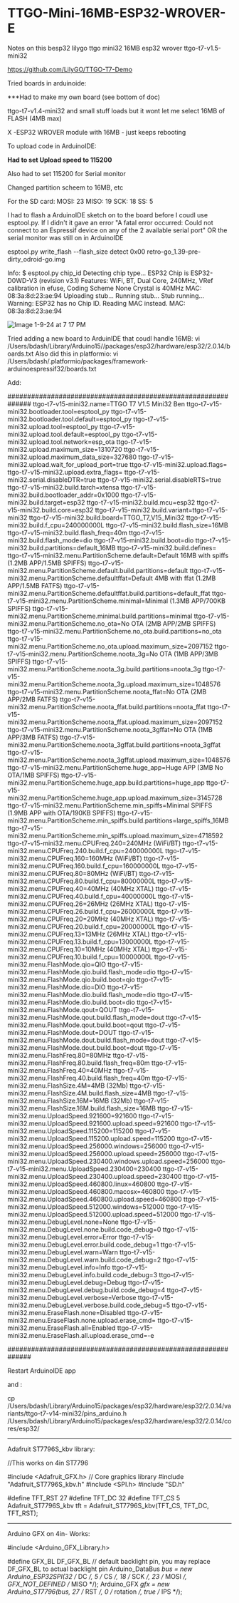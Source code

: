 # TTGO-Mini-16MB-ESP32-WROVER-E
Notes on this besp32
lilygo ttgo mini32 16MB esp32 wrover
ttgo-t7-v1.5-mini32

https://github.com/LilyGO/TTGO-T7-Demo


Tried boards in arduinoide:

***Had to make my own board (see bottom of doc)

ttgo-t7-v1.4-mini32 and small stuff loads but it wont let me select 16MB of FLASH (4MB max)

X -ESP32 WROVER module with 16MB - just keeps rebooting


To upload code in ArduinoIDE:

**Had to set Upload speed to 115200**

Also had to set 115200 for Serial monitor

Changed partition scheem to 16MB, etc


For the SD card:
MOSI: 23
MISO: 19
SCK: 18
SS: 5

I had to flash a ArduinoIDE sketch on to the board before I coudl use esptool.py. If I didn't it gave an error "A fatal error occurred: Could not connect to an Espressif device on any of the 2 available serial port" OR the serial monitor was still on in ArduinoIDE

esptool.py write_flash --flash_size detect 0x00 retro-go_1.39-pre-dirty_odroid-go.img

Info:
$  esptool.py chip_id
Detecting chip type... ESP32
Chip is ESP32-D0WD-V3 (revision v3.1)
Features: WiFi, BT, Dual Core, 240MHz, VRef calibration in efuse, Coding Scheme None
Crystal is 40MHz
MAC: 08:3a:8d:23:ae:94
Uploading stub...
Running stub...
Stub running...
Warning: ESP32 has no Chip ID. Reading MAC instead.
MAC: 08:3a:8d:23:ae:94

![Image 1-9-24 at 7 17 PM](https://github.com/bdash9/TTGO-Mini-16MB-ESP32-WROVER-E/assets/5065324/2fe30e21-540f-46e8-9c64-f9e11764bd5a)


Tried adding a new board to ArduinIDE that coudl handle 16MB:
vi /Users/bdash/Library/Arduino15//packages/esp32/hardware/esp32/2.0.14/boards.txt
Also did this in platformio:
vi /Users/bdash/.platformio/packages/framework-arduinoespressif32/boards.txt

Add:

##############################################################
ttgo-t7-v15-mini32.name=TTGO T7 V1.5 Mini32 Ben
ttgo-t7-v15-mini32.bootloader.tool=esptool_py
ttgo-t7-v15-mini32.bootloader.tool.default=esptool_py
ttgo-t7-v15-mini32.upload.tool=esptool_py
ttgo-t7-v15-mini32.upload.tool.default=esptool_py
ttgo-t7-v15-mini32.upload.tool.network=esp_ota
ttgo-t7-v15-mini32.upload.maximum_size=1310720
ttgo-t7-v15-mini32.upload.maximum_data_size=327680
ttgo-t7-v15-mini32.upload.wait_for_upload_port=true
ttgo-t7-v15-mini32.upload.flags=
ttgo-t7-v15-mini32.upload.extra_flags=
ttgo-t7-v15-mini32.serial.disableDTR=true
ttgo-t7-v15-mini32.serial.disableRTS=true
ttgo-t7-v15-mini32.build.tarch=xtensa
ttgo-t7-v15-mini32.build.bootloader_addr=0x1000
ttgo-t7-v15-mini32.build.target=esp32
ttgo-t7-v15-mini32.build.mcu=esp32
ttgo-t7-v15-mini32.build.core=esp32
ttgo-t7-v15-mini32.build.variant=ttgo-t7-v15-mini32
ttgo-t7-v15-mini32.build.board=TTGO_T7_V15_Mini32
ttgo-t7-v15-mini32.build.f_cpu=240000000L
ttgo-t7-v15-mini32.build.flash_size=16MB
ttgo-t7-v15-mini32.build.flash_freq=40m
ttgo-t7-v15-mini32.build.flash_mode=dio
ttgo-t7-v15-mini32.build.boot=dio
ttgo-t7-v15-mini32.build.partitions=default_16MB
ttgo-t7-v15-mini32.build.defines=
ttgo-t7-v15-mini32.menu.PartitionScheme.default=Default 16MB with spiffs (1.2MB APP/1.5MB SPIFFS)
ttgo-t7-v15-mini32.menu.PartitionScheme.default.build.partitions=default
ttgo-t7-v15-mini32.menu.PartitionScheme.defaultffat=Default 4MB with ffat (1.2MB APP/1.5MB FATFS)
ttgo-t7-v15-mini32.menu.PartitionScheme.defaultffat.build.partitions=default_ffat
ttgo-t7-v15-mini32.menu.PartitionScheme.minimal=Minimal (1.3MB APP/700KB SPIFFS)
ttgo-t7-v15-mini32.menu.PartitionScheme.minimal.build.partitions=minimal
ttgo-t7-v15-mini32.menu.PartitionScheme.no_ota=No OTA (2MB APP/2MB SPIFFS)
ttgo-t7-v15-mini32.menu.PartitionScheme.no_ota.build.partitions=no_ota
ttgo-t7-v15-mini32.menu.PartitionScheme.no_ota.upload.maximum_size=2097152
ttgo-t7-v15-mini32.menu.PartitionScheme.noota_3g=No OTA (1MB APP/3MB SPIFFS)
ttgo-t7-v15-mini32.menu.PartitionScheme.noota_3g.build.partitions=noota_3g
ttgo-t7-v15-mini32.menu.PartitionScheme.noota_3g.upload.maximum_size=1048576
ttgo-t7-v15-mini32.menu.PartitionScheme.noota_ffat=No OTA (2MB APP/2MB FATFS)
ttgo-t7-v15-mini32.menu.PartitionScheme.noota_ffat.build.partitions=noota_ffat
ttgo-t7-v15-mini32.menu.PartitionScheme.noota_ffat.upload.maximum_size=2097152
ttgo-t7-v15-mini32.menu.PartitionScheme.noota_3gffat=No OTA (1MB APP/3MB FATFS)
ttgo-t7-v15-mini32.menu.PartitionScheme.noota_3gffat.build.partitions=noota_3gffat
ttgo-t7-v15-mini32.menu.PartitionScheme.noota_3gffat.upload.maximum_size=1048576
ttgo-t7-v15-mini32.menu.PartitionScheme.huge_app=Huge APP (3MB No OTA/1MB SPIFFS)
ttgo-t7-v15-mini32.menu.PartitionScheme.huge_app.build.partitions=huge_app
ttgo-t7-v15-mini32.menu.PartitionScheme.huge_app.upload.maximum_size=3145728
ttgo-t7-v15-mini32.menu.PartitionScheme.min_spiffs=Minimal SPIFFS (1.9MB APP with OTA/190KB SPIFFS)
ttgo-t7-v15-mini32.menu.PartitionScheme.min_spiffs.build.partitions=large_spiffs_16MB
ttgo-t7-v15-mini32.menu.PartitionScheme.min_spiffs.upload.maximum_size=4718592
ttgo-t7-v15-mini32.menu.CPUFreq.240=240MHz (WiFi/BT)
ttgo-t7-v15-mini32.menu.CPUFreq.240.build.f_cpu=240000000L
ttgo-t7-v15-mini32.menu.CPUFreq.160=160MHz (WiFi/BT)
ttgo-t7-v15-mini32.menu.CPUFreq.160.build.f_cpu=160000000L
ttgo-t7-v15-mini32.menu.CPUFreq.80=80MHz (WiFi/BT)
ttgo-t7-v15-mini32.menu.CPUFreq.80.build.f_cpu=80000000L
ttgo-t7-v15-mini32.menu.CPUFreq.40=40MHz (40MHz XTAL)
ttgo-t7-v15-mini32.menu.CPUFreq.40.build.f_cpu=40000000L
ttgo-t7-v15-mini32.menu.CPUFreq.26=26MHz (26MHz XTAL)
ttgo-t7-v15-mini32.menu.CPUFreq.26.build.f_cpu=26000000L
ttgo-t7-v15-mini32.menu.CPUFreq.20=20MHz (40MHz XTAL)
ttgo-t7-v15-mini32.menu.CPUFreq.20.build.f_cpu=20000000L
ttgo-t7-v15-mini32.menu.CPUFreq.13=13MHz (26MHz XTAL)
ttgo-t7-v15-mini32.menu.CPUFreq.13.build.f_cpu=13000000L
ttgo-t7-v15-mini32.menu.CPUFreq.10=10MHz (40MHz XTAL)
ttgo-t7-v15-mini32.menu.CPUFreq.10.build.f_cpu=10000000L
ttgo-t7-v15-mini32.menu.FlashMode.qio=QIO
ttgo-t7-v15-mini32.menu.FlashMode.qio.build.flash_mode=dio
ttgo-t7-v15-mini32.menu.FlashMode.qio.build.boot=qio
ttgo-t7-v15-mini32.menu.FlashMode.dio=DIO
ttgo-t7-v15-mini32.menu.FlashMode.dio.build.flash_mode=dio
ttgo-t7-v15-mini32.menu.FlashMode.dio.build.boot=dio
ttgo-t7-v15-mini32.menu.FlashMode.qout=QOUT
ttgo-t7-v15-mini32.menu.FlashMode.qout.build.flash_mode=dout
ttgo-t7-v15-mini32.menu.FlashMode.qout.build.boot=qout
ttgo-t7-v15-mini32.menu.FlashMode.dout=DOUT
ttgo-t7-v15-mini32.menu.FlashMode.dout.build.flash_mode=dout
ttgo-t7-v15-mini32.menu.FlashMode.dout.build.boot=dout
ttgo-t7-v15-mini32.menu.FlashFreq.80=80MHz
ttgo-t7-v15-mini32.menu.FlashFreq.80.build.flash_freq=80m
ttgo-t7-v15-mini32.menu.FlashFreq.40=40MHz
ttgo-t7-v15-mini32.menu.FlashFreq.40.build.flash_freq=40m
ttgo-t7-v15-mini32.menu.FlashSize.4M=4MB (32Mb)
ttgo-t7-v15-mini32.menu.FlashSize.4M.build.flash_size=4MB
ttgo-t7-v15-mini32.menu.FlashSize.16M=16MB (32Mb)
ttgo-t7-v15-mini32.menu.FlashSize.16M.build.flash_size=16MB
ttgo-t7-v15-mini32.menu.UploadSpeed.921600=921600
ttgo-t7-v15-mini32.menu.UploadSpeed.921600.upload.speed=921600
ttgo-t7-v15-mini32.menu.UploadSpeed.115200=115200
ttgo-t7-v15-mini32.menu.UploadSpeed.115200.upload.speed=115200
ttgo-t7-v15-mini32.menu.UploadSpeed.256000.windows=256000
ttgo-t7-v15-mini32.menu.UploadSpeed.256000.upload.speed=256000
ttgo-t7-v15-mini32.menu.UploadSpeed.230400.windows.upload.speed=256000
ttgo-t7-v15-mini32.menu.UploadSpeed.230400=230400
ttgo-t7-v15-mini32.menu.UploadSpeed.230400.upload.speed=230400
ttgo-t7-v15-mini32.menu.UploadSpeed.460800.linux=460800
ttgo-t7-v15-mini32.menu.UploadSpeed.460800.macosx=460800
ttgo-t7-v15-mini32.menu.UploadSpeed.460800.upload.speed=460800
ttgo-t7-v15-mini32.menu.UploadSpeed.512000.windows=512000
ttgo-t7-v15-mini32.menu.UploadSpeed.512000.upload.speed=512000
ttgo-t7-v15-mini32.menu.DebugLevel.none=None
ttgo-t7-v15-mini32.menu.DebugLevel.none.build.code_debug=0
ttgo-t7-v15-mini32.menu.DebugLevel.error=Error
ttgo-t7-v15-mini32.menu.DebugLevel.error.build.code_debug=1
ttgo-t7-v15-mini32.menu.DebugLevel.warn=Warn
ttgo-t7-v15-mini32.menu.DebugLevel.warn.build.code_debug=2
ttgo-t7-v15-mini32.menu.DebugLevel.info=Info
ttgo-t7-v15-mini32.menu.DebugLevel.info.build.code_debug=3
ttgo-t7-v15-mini32.menu.DebugLevel.debug=Debug
ttgo-t7-v15-mini32.menu.DebugLevel.debug.build.code_debug=4
ttgo-t7-v15-mini32.menu.DebugLevel.verbose=Verbose
ttgo-t7-v15-mini32.menu.DebugLevel.verbose.build.code_debug=5
ttgo-t7-v15-mini32.menu.EraseFlash.none=Disabled
ttgo-t7-v15-mini32.menu.EraseFlash.none.upload.erase_cmd=
ttgo-t7-v15-mini32.menu.EraseFlash.all=Enabled
ttgo-t7-v15-mini32.menu.EraseFlash.all.upload.erase_cmd=-e

##############################################################

Restart ArduinoIDE app


and :

cp /Users/bdash/Library/Arduino15/packages/esp32/hardware/esp32/2.0.14/variants/ttgo-t7-v14-mini32/pins_arduino.h /Users/bdash/Library/Arduino15/packages/esp32/hardware/esp32/2.0.14/cores/esp32/



****************


Adafruit ST7796S_kbv library:


//This works on 4in ST7796 

#include <Adafruit_GFX.h>    // Core graphics library
#include "Adafruit_ST7796S_kbv.h"
#include <SPI.h>
#include "SD.h"


#define TFT_RST 27
#define TFT_DC 32
#define TFT_CS 5
Adafruit_ST7796S_kbv tft = Adafruit_ST7796S_kbv(TFT_CS, TFT_DC, TFT_RST);



***************


Arduino GFX on 4in- Works:

#include <Arduino_GFX_Library.h>

#define GFX_BL DF_GFX_BL // default backlight pin, you may replace DF_GFX_BL to actual backlight pin
Arduino_DataBus *bus = new Arduino_ESP32SPI(32 /* DC */, 5 /* CS */, 18 /* SCK */, 23 /* MOSI */, GFX_NOT_DEFINED /* MISO */);
Arduino_GFX *gfx = new Arduino_ST7796(bus, 27 /* RST */, 0 /* rotation */, true /* IPS */);


